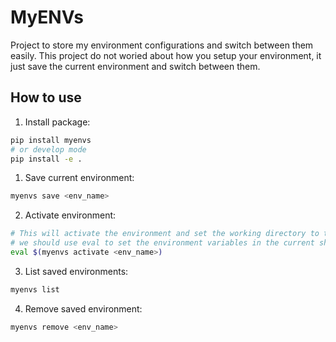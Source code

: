 # MyENVs
Project to store my environment configurations and switch between them easily.
This project do not woried about how you setup your environment, it just save the current environment and switch between them.

## How to use
1. Install package:
```bash
pip install myenvs
# or develop mode
pip install -e .
```
1. Save current environment:
```bash
myenvs save <env_name>
```
2. Activate environment:
```bash
# This will activate the environment and set the working directory to the saved one
# we should use eval to set the environment variables in the current shell
eval $(myenvs activate <env_name>)
```
3. List saved environments:
```bash
myenvs list
```
4. Remove saved environment:
```bash
myenvs remove <env_name>
```
